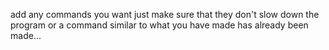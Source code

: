 add any commands you want just make sure that they don't slow down the program or a command similar to what you have made has already been made...
